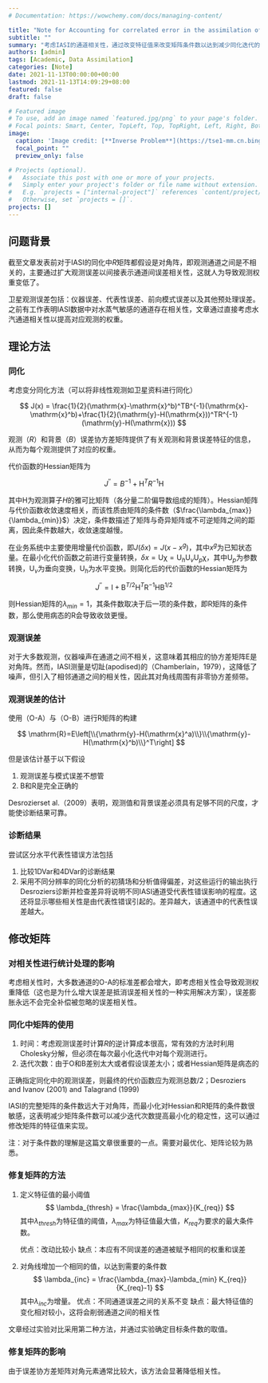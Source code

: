 ```yaml
---
# Documentation: https://wowchemy.com/docs/managing-content/

title: "Note for Accounting for correlated error in the assimilation of high-resolution sounder data"
subtitle: ""
summary: "考虑IASI的通道相关性，通过改变特征值来改变矩阵条件数以达到减少同化迭代的目的"
authors: [admin]
tags: [Academic, Data Assimilation]
categories: [Note]
date: 2021-11-13T00:00:00+00:00
lastmod: 2021-11-13T14:09:29+08:00
featured: false
draft: false

# Featured image
# To use, add an image named `featured.jpg/png` to your page's folder.
# Focal points: Smart, Center, TopLeft, Top, TopRight, Left, Right, BottomLeft, Bottom, BottomRight.
image:
  caption: 'Image credit: [**Inverse Problem**](https://tse1-mm.cn.bing.net/th/id/R-C.f3f66f9e34ac0b0d10c518135e7c8fa3?rik=%2fHcwpOHBr8AxJQ&riu=http%3a%2f%2fwww.siltanen-research.net%2fIPexamples%2fslides%2fwhat_are_inverse_problems%2fslide1.png&ehk=l2cD7PBTAn3ObxnUzw2y1UWwqEcgEGwmf6zGow0iEXc%3d&risl=&pid=ImgRaw&r=0)'
  focal_point: ""
  preview_only: false

# Projects (optional).
#   Associate this post with one or more of your projects.
#   Simply enter your project's folder or file name without extension.
#   E.g. `projects = ["internal-project"]` references `content/project/deep-learning/index.md`.
#   Otherwise, set `projects = []`.
projects: []
---
```


## 问题背景

截至文章发表前对于IASI的同化中$R$矩阵都假设是对角阵，即观测通道之间是不相关的，主要通过扩大观测误差以间接表示通道间误差相关性，这就人为导致观测权重变低了。

卫星观测误差包括：仪器误差、代表性误差、前向模式误差以及其他预处理误差。之前有工作表明IASI数据中对水蒸气敏感的通道存在相关性，文章通过直接考虑水汽通道相关性以提高对应观测的权重。

## 理论方法
### 同化
考虑变分同化方法（可以将非线性观测如卫星资料进行同化）

$$
J(x) = \frac{1}{2}(\mathrm{x}-\mathrm{x}^b)^TB^{-1}(\mathrm{x}-\mathrm{x}^b)+\frac{1}{2}(\mathrm{y}-H(\mathrm{x}))^TR^{-1}(\mathrm{y}-H(\mathrm{x}))
$$

观测（$R$）和背景（$B$）误差协方差矩阵提供了有关观测和背景误差特征的信息，从而为每个观测提供了对应的权重。

代价函数的Hessian矩阵为

$$
J^{''} = B^{-1}+\mathrm{H}^TR^{-1}\mathrm{H}
$$

其中$\mathrm{H}$为观测算子$H$的雅可比矩阵（各分量二阶偏导数组成的矩阵）。Hessian矩阵与代价函数收敛速度相关，而该性质由矩阵的条件数（$\frac{\lambda_{max}}{\lambda_{min}}$）决定，条件数描述了矩阵与奇异矩阵或不可逆矩阵之间的距离，因此条件数越大，收敛速度越慢。

在业务系统中主要使用增量代价函数，即$J(\delta{x})=J(x-x^g)$，其中$x^g$为已知状态量。在最小化代价函数之前进行变量转换，$\delta x = \mathrm{U}\mathrm{\chi}=\mathrm{U}_h\mathrm{U}_v\mathrm{U}_p\mathrm{\chi}$，其中$\mathrm{U}_p$为参数转换，$\mathrm{U}_v$为垂向变换，$\mathrm{U}_h$为水平变换。则简化后的代价函数的Hessian矩阵为

$$
J^{''} = \mathrm{I}+\mathrm{B}^{T/2}\mathrm{H}^T\mathrm{R}^{-1}\mathrm{H}\mathrm{B}^{1/2}
$$

则Hessian矩阵的$\lambda_{min}=1$，其条件数取决于后一项的条件数，即$\mathrm{R}$矩阵的条件数，那么使用病态的$\mathrm{R}$会导致收敛更慢。

### 观测误差

对于大多数观测，仪器噪声在通道之间不相关，这意味着其相应的协方差矩阵E是对角阵。然而，IASI测量是切趾(apodised)的（Chamberlain，1979），这降低了噪声，但引入了相邻通道之间的相关性，因此其对角线周围有非零协方差频带。

### 观测误差的估计

使用（O-A）与（O-B）进行$\mathrm{R}$矩阵的构建

$$
\mathrm{R}=E\left[\\{\mathrm{y}-H(\mathrm{x}^a)\\}\\{\mathrm{y}-H(\mathrm{x}^b)\\}^T\right]
$$

但是该估计基于以下假设
1. 观测误差与模式误差不想管
2. $\mathrm{B}$和$\mathrm{R}$是完全正确的

Desrozierset al.（2009）表明，观测值和背景误差必须具有足够不同的尺度，才能使诊断结果可靠。

### 诊断结果

尝试区分水平代表性错误方法包括
1. 比较1DVar和4DVar的诊断结果
2. 采用不同分辨率的同化分析的初猜场和分析值得偏差，对这些运行的输出执行Desroziers诊断并检查差异将说明不同IASI通道受代表性错误影响的程度。这还将显示哪些相关性是由代表性错误引起的。差异越大，该通道中的代表性误差越大。

## 修改矩阵

### 对相关性进行统计处理的影响 

考虑相关性时，大多数通道的O-A的标准差都会增大，即考虑相关性会导致观测权重降低（这也是为什么增大误差是抵消误差相关性的一种实用解决方案），误差膨胀永远不会完全补偿被忽略的误差相关性。

### 同化中矩阵的使用

1. 时间：考虑观测误差时计算$R$的逆计算成本很高，常有效的方法时利用Cholesky分解，但必须在每次最小化迭代中对每个观测进行。
2. 迭代次数：由于$\mathrm{O}$和$\mathrm{B}$差别太大或者假设误差太小；或者Hessian矩阵是病态的

正确指定同化中的观测误差，则最终的代价函数应为观测总数/2；Desroziers and Ivanov (2001) and Talagrand (1999)

IASI的完整矩阵的条件数远大于对角阵，而最小化对Hessian和$\mathrm{R}$矩阵的条件数很敏感，这表明减少矩阵条件数可以减少迭代次数提高最小化的稳定性，这可以通过修改矩阵的特征值来实现。

注：对于条件数的理解是这篇文章很重要的一点。需要对最优化、矩阵论较为熟悉。

### 修复矩阵的方法

1. 定义特征值的最小阈值
   $$
   \lambda_{thresh} = \frac{\lambda_{max}}{K_{req}}
   $$
   其中$\lambda_{thresh}$为特征值的阈值，$\lambda_{max}$为特征值最大值，$K_{req}$为要求的最大条件数。

   优点：改动比较小
   缺点：本应有不同误差的通道被赋予相同的权重和误差
2. 对角线增加一个相同的值，以达到需要的条件数
   $$
   \lambda_{inc} = \frac{\lambda_{max}-\lambda_{min} K_{req}}{K_{req}-1}
   $$
   其中$\lambda_{inc}$为增量。
   优点：不同通道误差之间的关系不变
   缺点：最大特征值的变化相对较小，这将会削弱通道之间的相关性

文章经过实验对比采用第二种方法，并通过实验确定目标条件数的取值。

### 修复矩阵的影响

由于误差协方差矩阵对角元素通常比较大，该方法会显著降低相关性。


